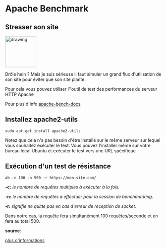 # Apache Benchmark
## Stresser son site

<img src="../../img/apache-bench.png" alt="drawing" style="width:100; height:100px"/>

Drôle hein ? Mais je suis sérieuse il faut simuler un grand flux d'utilisation de son site pour éviter que son site plante.

Pour cela vous pouvez utiliser l''outil de test des performances du serveur HTTP Apache

Pour plus d'info <a href="https://httpd.apache.org/docs/2.4/programs/ab.html">apache-bench-docs</a>

## Installez apache2-utils

```
sudo apt-get install apache2-utils
```

Notez que cela n'a pas besoin d'être installé sur le même serveur sur lequel vous souhaitez exécuter le test. Vous pouvez l'installer même sur votre bureau local Ubuntu et exécuter le test vers une URL spécifique

## Exécution d'un test de résistance

```
ab -c 100 -n 500 -r https://mon-site.com/
```

**-c:** <i> le nombre de requêtes multiples à exécuter à la fois.</i>

**-n:** <i> le nombre de requêtes à effectuer pour la session de benchmarking.</i>

**-r:** <i> signifie ne quitte pas en cas d'erreur de réception de socket.</i>

Dans notre cas, la requête fera simultanément 100 requêtes/seconde et en fera au total 500.

**source**:

<a href=" https://ourcodeworld.com/articles/read/957/how-to-run-a-stress-test-to-your-apache-server-in-ubuntu-18-04">plus d'informations</a>
